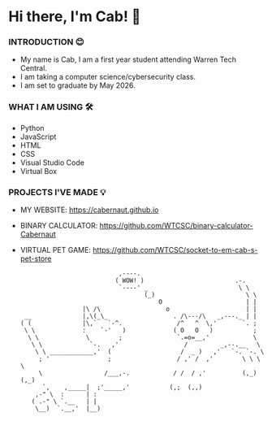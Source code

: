 # Hi there, I'm Cab! 👋


### INTRODUCTION 😊
- My name is Cab, I am a first year student attending Warren Tech Central.
- I am taking a computer science/cybersecurity class.
- I am set to graduate by May 2026.
### WHAT I AM USING 🛠️
- Python
- JavaScript
- HTML
- CSS
- Visual Studio Code
- Virtual Box
### PROJECTS I'VE MADE 💡
- MY WEBSITE: https://cabernaut.github.io
- BINARY CALCULATOR: https://github.com/WTCSC/binary-calculator-Cabernaut
- VIRTUAL PET GAME: https://github.com/WTCSC/socket-to-em-cab-s-pet-store

   ```
                              ,----.
                             ( WOW! )                         .-.
                              `----' _                         \ \
                                     (_)                         \ \
                                         O                       | |
                    |\ /\                  o                     | |
    __              |,\(_\_                  . /\---/\   _,---._ | |
   ( (              |\,`   `-^.               /^   ^  \,'       `. ;
    \ \             :    `-'   )             ( O   O   )           ;
     \ \             \        ;               `.=o=__,'            \
      \ \             `-.   ,'                  /         _,--.__   \
       \ \ ____________,'  (                   /  _ )   ,'   `-. `-. \
        ; '                ;                  / ,' /  ,'        \ \ \ \
        \                 /___,-.            / /  / ,'          (,_)(,_)
         `,    ,_____|  ;'_____,'           (,;  (,,)     
       ,-" \  :      | :
      ( .-" \ `.__   | |
       \__)  `.__,'  |__) 
   ```
<!--
**Cabernaut/Cabernaut** is a ✨ _special_ ✨ repository because its `README.md` (this file) appears on your GitHub profile.

Here are some ideas to get you started:

- 🔭 I’m currently working on ...
- 🌱 I’m currently learning ...
- 👯 I’m looking to collaborate on ...
- 🤔 I’m looking for help with ...
- 💬 Ask me about ...
- 📫 How to reach me: ...
- 😄 Pronouns: ...
- ⚡ Fun fact: ...
-->
